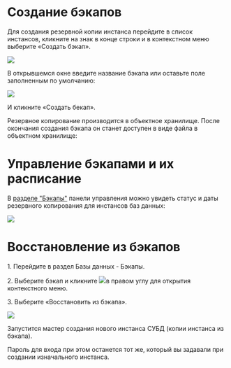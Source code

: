 Создание бэкапов
================

Для создания резервной копии инстанса перейдите в список инстансов, кликните на знак в конце строки и в контекстном меню выберите «Создать бэкап».

![](./assets/1604482762385-1604482762384.png)

В открывшемся окне введите название бэкапа или оставьте поле заполненным по умолчанию:

![](./assets/1604482705444-1604482705444.png)

И кликните «Создать бекап».

Резервное копирование производится в объектное хранилище. После окончания создания бэкапа он станет доступен в виде файла в объектном хранилище:

Управление бэкапами и их расписание
===================================

В [разделе "Бэкапы"](https://mcs.mail.ru/app/services/databases/backups/) панели управления можно увидеть статус и даты резервного копирования для инстансов баз данных:

![](./assets/1604482827825-1604482827825.png)

Восстановление из бэкапов
=========================

1\. Перейдите в раздел Базы данных - Бэкапы.

2\. Выберите бэкап и кликните ![](./assets/1604482667004-1604482667003.png)в правом углу для открытия контекстного меню.

3\. Выберите «Восстановить из бэкапа».

![](./assets/1604482913064-1604482913064.png)

Запустится мастер создания нового инстанса СУБД (копии инстанса из бэкапа).

Пароль для входа при этом останется тот же, который вы задавали при создании изначального инстанса.